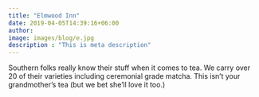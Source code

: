 ```yaml
---
title: "Elmwood Inn"
date: 2019-04-05T14:39:16+06:00
author: 
image: images/blog/e.jpg
description : "This is meta description"
---
```



Southern folks really know their stuff when it comes to tea.
We carry over 20 of their varieties including ceremonial grade matcha.
This isn’t your grandmother’s tea (but we bet she’ll love it too.)
